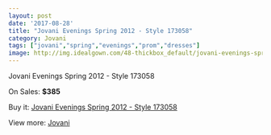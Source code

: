 ```yaml
---
layout: post
date: '2017-08-28'
title: "Jovani Evenings Spring 2012 - Style 173058"
category: Jovani
tags: ["jovani","spring","evenings","prom","dresses"]
image: http://img.idealgown.com/48-thickbox_default/jovani-evenings-spring-2012-style-173058.jpg
---
```

Jovani Evenings Spring 2012 - Style 173058

On Sales: **$385**
<a href="https://www.idealgown.com/en/jovani/21-jovani-evenings-spring-2012-style-173058.html"><amp-img layout="responsive" width="600" height="600" src="//img.idealgown.com/48-thickbox_default/jovani-evenings-spring-2012-style-173058.jpg" alt="Jovani Evenings Spring 2012 - Style 173058 0" /></a>
<a href="https://www.idealgown.com/en/jovani/21-jovani-evenings-spring-2012-style-173058.html"><amp-img layout="responsive" width="600" height="600" src="//img.idealgown.com/50-thickbox_default/jovani-evenings-spring-2012-style-173058.jpg" alt="Jovani Evenings Spring 2012 - Style 173058 1" /></a>
<a href="https://www.idealgown.com/en/jovani/21-jovani-evenings-spring-2012-style-173058.html"><amp-img layout="responsive" width="600" height="600" src="//img.idealgown.com/49-thickbox_default/jovani-evenings-spring-2012-style-173058.jpg" alt="Jovani Evenings Spring 2012 - Style 173058 2" /></a>

Buy it: [Jovani Evenings Spring 2012 - Style 173058](https://www.idealgown.com/en/jovani/21-jovani-evenings-spring-2012-style-173058.html "Jovani Evenings Spring 2012 - Style 173058")

View more: [Jovani](https://www.idealgown.com/en/2-jovani "Jovani")
